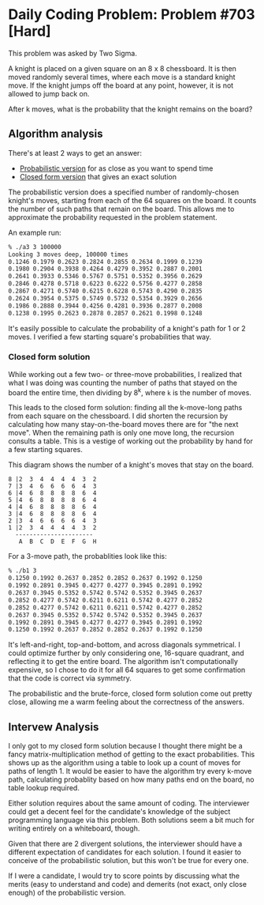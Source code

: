 # Daily Coding Problem: Problem #703 [Hard]

This problem was asked by Two Sigma.

A knight is placed on a given square on an 8 x 8 chessboard.
It is then moved randomly several times,
where each move is a standard knight move.
If the knight jumps off the board at any point,
however, it is not allowed to jump back on.

After k moves,
what is the probability that the knight remains on the board?

## Algorithm analysis

There's at least 2 ways to get an answer:

* [Probabilistic version](a3.go) for as close as you want to spend time
* [Closed form version](b1.go) that gives an exact solution

The probabilistic version does a specified number of randomly-chosen
knight's moves, starting from each of the 64 squares on the board.
It counts the number of such paths that remain on the board.
This allows me to approximate the probability requested in the problem statement.

An example run:

```sh
% ./a3 3 100000
Looking 3 moves deep, 100000 times
0.1246 0.1979 0.2623 0.2824 0.2855 0.2634 0.1999 0.1239 
0.1980 0.2904 0.3938 0.4264 0.4279 0.3952 0.2887 0.2001 
0.2641 0.3933 0.5346 0.5767 0.5751 0.5352 0.3956 0.2629 
0.2846 0.4278 0.5718 0.6223 0.6222 0.5756 0.4277 0.2858 
0.2867 0.4271 0.5740 0.6215 0.6228 0.5743 0.4290 0.2835 
0.2624 0.3954 0.5375 0.5749 0.5732 0.5354 0.3929 0.2656 
0.1986 0.2888 0.3944 0.4256 0.4281 0.3936 0.2877 0.2008 
0.1238 0.1995 0.2623 0.2878 0.2857 0.2621 0.1998 0.1248 

```

It's easily possible to calculate the probability of a knight's
path for 1 or 2 moves.
I verified a few starting square's probabilities that way.

### Closed form solution

While working out a few two- or three-move probabilities,
I realized that what I was doing was counting the number
of paths that stayed on the board the entire time,
then dividing by 8<sup>k</sup>, where `k` is the number
of moves.

This leads to the closed form solution:
finding all the k-move-long paths from each square
on the chessboard.
I did shorten the recursion by calculating how many
stay-on-the-board moves there are for "the next move".
When the remaining path is only one move long,
the recursion consults a table.
This is a vestige of working out the probability by hand
for a few starting squares.

This diagram shows the number of 
a knight's moves that stay on the board.

```
8 |2  3  4  4  4  4  3  2 
7 |3  4  6  6  6  6  4  3 
6 |4  6  8  8  8  8  6  4 
5 |4  6  8  8  8  8  6  4 
4 |4  6  8  8  8  8  6  4 
3 |4  6  8  8  8  8  6  4 
2 |3  4  6  6  6  6  4  3 
1 |2  3  4  4  4  4  3  2 
  ----------------------
   A  B  C  D  E  F  G  H
```

For a 3-move path, the probablities look like this:

```sh
% ./b1 3
0.1250 0.1992 0.2637 0.2852 0.2852 0.2637 0.1992 0.1250 
0.1992 0.2891 0.3945 0.4277 0.4277 0.3945 0.2891 0.1992 
0.2637 0.3945 0.5352 0.5742 0.5742 0.5352 0.3945 0.2637 
0.2852 0.4277 0.5742 0.6211 0.6211 0.5742 0.4277 0.2852 
0.2852 0.4277 0.5742 0.6211 0.6211 0.5742 0.4277 0.2852 
0.2637 0.3945 0.5352 0.5742 0.5742 0.5352 0.3945 0.2637 
0.1992 0.2891 0.3945 0.4277 0.4277 0.3945 0.2891 0.1992 
0.1250 0.1992 0.2637 0.2852 0.2852 0.2637 0.1992 0.1250 
```

It's left-and-right, top-and-bottom,
and across diagonals symmetrical.
I could optimize further by only considering one,
16-square quadrant, and reflecting it to get the entire board.
The algorithm isn't computationally expensive,
so I chose to do it for all 64 squares to get some
confirmation that the code is correct via symmetry.

The probabilistic and the brute-force, closed form solution
come out pretty close,
allowing me a warm feeling about the correctness of the answers.

## Intervew Analysis

I only got to my closed form solution because I thought there might be
a fancy matrix-multiplication method of getting to the exact probabilities.
This shows up as the algorithm using a table to look up a count of moves
for paths of length 1.
It would be easier to have the algorithm try every k-move path,
calculating probablity based on how many paths end on the board,
no table lookup required.

Either solution requires about the same amount of coding.
The interviewer could get a decent feel for the candidate's knowledge
of the subject programming language via this problem.
Both solutions seem a bit much for writing entirely on a whiteboard, though.

Given that there are 2 divergent solutions,
the interviewer should have a different expectation of candidates for each solution.
I found it easier to conceive of the probabilistic solution,
but this won't be true for every one.

If I were a candidate, I would try to score points by discussing what
the merits (easy to understand and code)
and demerits (not exact, only close enough)
of the probabilistic version.
